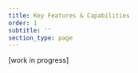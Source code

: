 ```yaml
---
title: Key Features & Capabilities
order: 1
subtitle: ''
section_type: page
---
```


[work in progress]